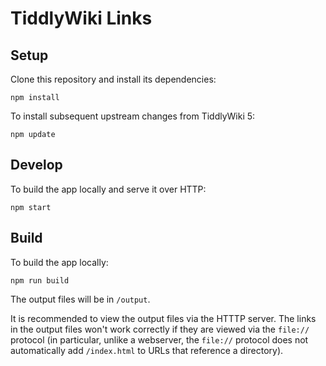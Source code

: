 # TiddlyWiki Links


## Setup

Clone this repository and install its dependencies:

```
npm install
```

To install subsequent upstream changes from TiddlyWiki 5:

```
npm update
```

## Develop

To build the app locally and serve it over HTTP:

```
npm start
```

## Build

To build the app locally:

```
npm run build
```

The output files will be in `/output`.

It is recommended to view the output files via the HTTTP server. The links in the output files won't work correctly if they are viewed via the `file://` protocol (in particular, unlike a webserver, the `file://` protocol does not automatically add `/index.html` to URLs that reference a directory).

